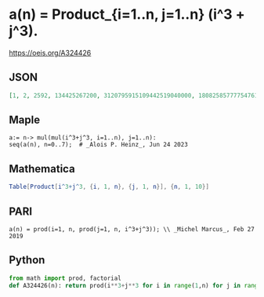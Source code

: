 # a\(n\) \= Product\_\{i\=1\.\.n, j\=1\.\.n\} \(i^3 \+ j^3\)\.
https://oeis.org/A324426
## JSON
```JSON
[1, 2, 2592, 134425267200, 3120795915109442519040000, 180825857777547616919759624941086965760000000, 99356698720512072045648926659510730227553351200000695922065408000000000]
```
## Maple
```Maple
a:= n-> mul(mul(i^3+j^3, i=1..n), j=1..n):
seq(a(n), n=0..7);  # _Alois P. Heinz_, Jun 24 2023
```
## Mathematica
```Mathematica
Table[Product[i^3+j^3, {i, 1, n}, {j, 1, n}], {n, 1, 10}]
```
## PARI
```PARI
a(n) = prod(i=1, n, prod(j=1, n, i^3+j^3)); \\ _Michel Marcus_, Feb 27 2019
```
## Python
```Python
from math import prod, factorial
def A324426(n): return prod(i**3+j**3 for i in range(1,n) for j in range(i+1,n+1))**2*factorial(n)**3<<n # _Chai Wah Wu_, Nov 26 2023
```
